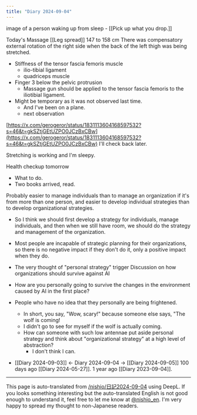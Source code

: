```yaml
---
title: "Diary 2024-09-04"
---
```



image of a person waking up from sleep
    - [[Pick up what you drop.]]

Today's Massage
[[Leg spread]] 147 to 158 cm
There was compensatory external rotation of the right side when the back of the left thigh was being stretched.
- Stiffness of the tensor fascia femoris muscle
    - ilio-tibial ligament
    - quadriceps muscle
- Finger 3 below the pelvic protrusion
    - Massage gun should be applied to the tensor fascia femoris to the iliotibial ligament.
- Might be temporary as it was not observed last time.
    - And I've been on a plane.
    - next observation

[https://x.com/gerogeror/status/1831113604168597532?s=46&t=gkSZtjGEtUZPO0JCzBxCBw](https://x.com/gerogeror/status/1831113604168597532?s=46&t=gkSZtjGEtUZPO0JCzBxCBw)
I'll check back later.

Stretching is working and I'm sleepy.

Health checkup tomorrow
- What to do.
- Two books arrived, read.

Probably easier to manage individuals than to manage an organization if it's from more than one person, and easier to develop individual strategies than to develop organizational strategies.
- So I think we should first develop a strategy for individuals, manage individuals, and then when we still have room, we should do the strategy and management of the organization.
- Most people are incapable of strategic planning for their organizations, so there is no negative impact if they don't do it, only a positive impact when they do.
- The very thought of "personal strategy"
trigger
Discussion on how organizations should survive against AI
- How are you personally going to survive the changes in the environment caused by AI in the first place?
- People who have no idea that they personally are being frightened.
    - In short, you say, "Wow, scary!" because someone else says, "The wolf is coming!
    - I didn't go to see for myself if the wolf is actually coming.
    - How can someone with such low antennae put aside personal strategy and think about "organizational strategy" at a high level of abstraction?
        - I don't think I can.

- [[Diary 2024-09-03]] ← Diary 2024-09-04 → [[Diary 2024-09-05]]
100 days ago [[Diary 2024-05-27]].
1 year ago [[Diary 2023-09-04]].
---
This page is auto-translated from [/nishio/日記2024-09-04](https://scrapbox.io/nishio/日記2024-09-04) using DeepL. If you looks something interesting but the auto-translated English is not good enough to understand it, feel free to let me know at [@nishio_en](https://twitter.com/nishio_en). I'm very happy to spread my thought to non-Japanese readers.